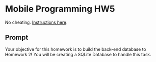 # Mobile Programming HW5
No cheating. [Instructions here](http://ww2.cs.fsu.edu/~yannes/homework/Homework5.pdf).

## Prompt
Your objective for this homework is to build the back-end database to Homework 2! You
will be creating a SQLite Database to handle this task.